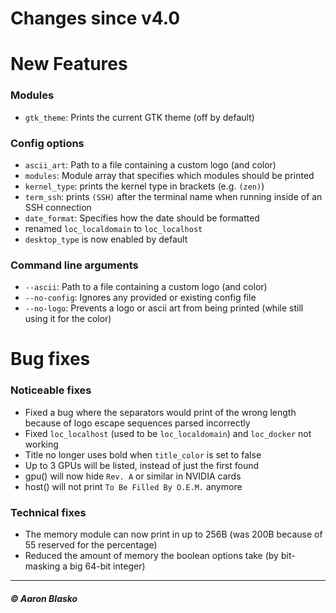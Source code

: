 # Changes since v4.0

# New Features

### Modules
* `gtk_theme`: Prints the current GTK theme (off by default)

### Config options
* `ascii_art`: Path to a file containing a custom logo (and color)
* `modules`: Module array that specifies which modules should be printed
* `kernel_type`: prints the kernel type in brackets (e.g. `(zen)`)
* `term_ssh`: prints `(SSH)` after the terminal name when running inside of an SSH connection
* `date_format`: Specifies how the date should be formatted
* renamed `loc_localdomain` to `loc_localhost`
* `desktop_type` is now enabled by default

### Command line arguments
* `--ascii`: Path to a file containing a custom logo (and color)
* `--no-config`: Ignores any provided or existing config file
* `--no-logo`: Prevents a logo or ascii art from being printed (while still using it for the color)


# Bug fixes

### Noticeable fixes
* Fixed a bug where the separators would print of the wrong length because of logo escape sequences parsed incorrectly
* Fixed `loc_localhost` (used to be `loc_localdomain`) and `loc_docker` not working
* Title no longer uses bold when `title_color` is set to false
* Up to 3 GPUs will be listed, instead of just the first found
* gpu() will now hide `Rev. A` or similar in NVIDIA cards
* host() will not print `To Be Filled By O.E.M.` anymore

### Technical fixes
* The memory module can now print in up to 256B (was 200B because of 55 reserved for the percentage)
* Reduced the amount of memory the boolean options take (by bit-masking a big 64-bit integer)

---

##### © Aaron Blasko

